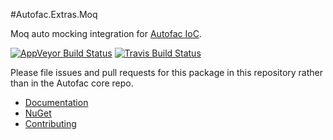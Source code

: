#Autofac.Extras.Moq

Moq auto mocking integration for [Autofac IoC](https://github.com/autofac/Autofac).

[![AppVeyor Build Status](https://ci.appveyor.com/api/projects/status/8c7natm3bsmn7ebx?svg=true)](https://ci.appveyor.com/project/Autofac/autofac-extras-moq) [![Travis Build Status](https://travis-ci.org/autofac/Autofac.Extras.Moq.svg?branch=master)](https://travis-ci.org/autofac/Autofac.Extras.Moq)

Please file issues and pull requests for this package in this repository rather than in the Autofac core repo.

- [Documentation](http://autofac.readthedocs.io/en/latest/integration/moq.html)
- [NuGet](https://www.nuget.org/packages/Autofac.Extras.Moq)
- [Contributing](http://autofac.readthedocs.io/en/latest/contributors.html)
